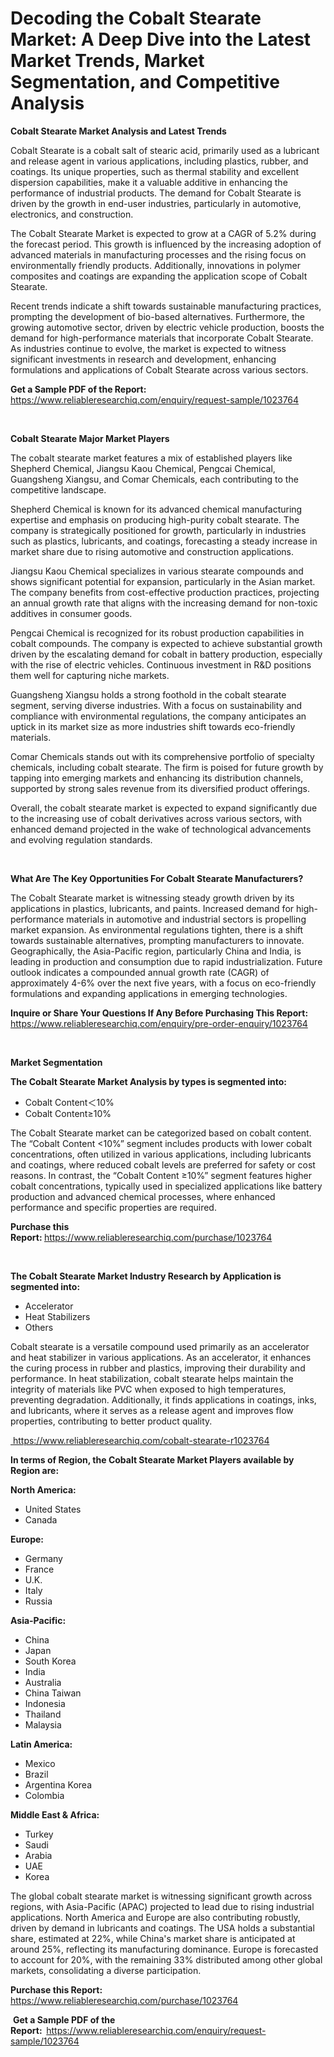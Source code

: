 <p><h1>Decoding the Cobalt Stearate Market: A Deep Dive into the Latest Market Trends, Market Segmentation, and Competitive Analysis</h1></p><p><strong>Cobalt Stearate Market Analysis and Latest Trends</strong></p>
<p><p>Cobalt Stearate is a cobalt salt of stearic acid, primarily used as a lubricant and release agent in various applications, including plastics, rubber, and coatings. Its unique properties, such as thermal stability and excellent dispersion capabilities, make it a valuable additive in enhancing the performance of industrial products. The demand for Cobalt Stearate is driven by the growth in end-user industries, particularly in automotive, electronics, and construction.</p><p>The Cobalt Stearate Market is expected to grow at a CAGR of 5.2% during the forecast period. This growth is influenced by the increasing adoption of advanced materials in manufacturing processes and the rising focus on environmentally friendly products. Additionally, innovations in polymer composites and coatings are expanding the application scope of Cobalt Stearate. </p><p>Recent trends indicate a shift towards sustainable manufacturing practices, prompting the development of bio-based alternatives. Furthermore, the growing automotive sector, driven by electric vehicle production, boosts the demand for high-performance materials that incorporate Cobalt Stearate. As industries continue to evolve, the market is expected to witness significant investments in research and development, enhancing formulations and applications of Cobalt Stearate across various sectors.</p></p>
<p><strong>Get a Sample PDF of the Report:&nbsp;</strong> <a href="https://www.reliableresearchiq.com/enquiry/request-sample/1023764?utm_campaign=973&utm_medium=2&utm_source=Github&utm_content=ia&utm_term=16042025&utm_id=cobalt-stearate">https://www.reliableresearchiq.com/enquiry/request-sample/1023764</a></p>
<p>&nbsp;</p>
<p><strong>Cobalt Stearate Major Market Players</strong></p>
<p><p>The cobalt stearate market features a mix of established players like Shepherd Chemical, Jiangsu Kaou Chemical, Pengcai Chemical, Guangsheng Xiangsu, and Comar Chemicals, each contributing to the competitive landscape.</p><p>Shepherd Chemical is known for its advanced chemical manufacturing expertise and emphasis on producing high-purity cobalt stearate. The company is strategically positioned for growth, particularly in industries such as plastics, lubricants, and coatings, forecasting a steady increase in market share due to rising automotive and construction applications.</p><p>Jiangsu Kaou Chemical specializes in various stearate compounds and shows significant potential for expansion, particularly in the Asian market. The company benefits from cost-effective production practices, projecting an annual growth rate that aligns with the increasing demand for non-toxic additives in consumer goods.</p><p>Pengcai Chemical is recognized for its robust production capabilities in cobalt compounds. The company is expected to achieve substantial growth driven by the escalating demand for cobalt in battery production, especially with the rise of electric vehicles. Continuous investment in R&D positions them well for capturing niche markets.</p><p>Guangsheng Xiangsu holds a strong foothold in the cobalt stearate segment, serving diverse industries. With a focus on sustainability and compliance with environmental regulations, the company anticipates an uptick in its market size as more industries shift towards eco-friendly materials.</p><p>Comar Chemicals stands out with its comprehensive portfolio of specialty chemicals, including cobalt stearate. The firm is poised for future growth by tapping into emerging markets and enhancing its distribution channels, supported by strong sales revenue from its diversified product offerings.</p><p>Overall, the cobalt stearate market is expected to expand significantly due to the increasing use of cobalt derivatives across various sectors, with enhanced demand projected in the wake of technological advancements and evolving regulation standards.</p></p>
<p>&nbsp;</p>
<p><strong>What Are The Key Opportunities For Cobalt Stearate Manufacturers?</strong></p>
<p><p>The Cobalt Stearate market is witnessing steady growth driven by its applications in plastics, lubricants, and paints. Increased demand for high-performance materials in automotive and industrial sectors is propelling market expansion. As environmental regulations tighten, there is a shift towards sustainable alternatives, prompting manufacturers to innovate. Geographically, the Asia-Pacific region, particularly China and India, is leading in production and consumption due to rapid industrialization. Future outlook indicates a compounded annual growth rate (CAGR) of approximately 4-6% over the next five years, with a focus on eco-friendly formulations and expanding applications in emerging technologies.</p></p>
<p><strong>Inquire or Share Your Questions If Any Before Purchasing This Report:</strong> <a href="https://www.reliableresearchiq.com/enquiry/pre-order-enquiry/1023764?utm_campaign=973&utm_medium=2&utm_source=Github&utm_content=ia&utm_term=16042025&utm_id=cobalt-stearate">https://www.reliableresearchiq.com/enquiry/pre-order-enquiry/1023764</a></p>
<p>&nbsp;</p>
<p><strong>Market Segmentation</strong></p>
<p><strong>The Cobalt Stearate Market Analysis by types is segmented into:</strong></p>
<p><ul><li>Cobalt Content＜10%</li><li>Cobalt Content≥10%</li></ul></p>
<p><p>The Cobalt Stearate market can be categorized based on cobalt content. The “Cobalt Content <10%” segment includes products with lower cobalt concentrations, often utilized in various applications, including lubricants and coatings, where reduced cobalt levels are preferred for safety or cost reasons. In contrast, the “Cobalt Content ≥10%” segment features higher cobalt concentrations, typically used in specialized applications like battery production and advanced chemical processes, where enhanced performance and specific properties are required.</p></p>
<p><strong>Purchase this Report:&nbsp;</strong><a href="https://www.reliableresearchiq.com/purchase/1023764?utm_campaign=973&utm_medium=2&utm_source=Github&utm_content=ia&utm_term=16042025&utm_id=cobalt-stearate">https://www.reliableresearchiq.com/purchase/1023764</a></p>
<p>&nbsp;</p>
<p><strong>The Cobalt Stearate Market Industry Research by Application is segmented into:</strong></p>
<p><ul><li>Accelerator</li><li>Heat Stabilizers</li><li>Others</li></ul></p>
<p><p>Cobalt stearate is a versatile compound used primarily as an accelerator and heat stabilizer in various applications. As an accelerator, it enhances the curing process in rubber and plastics, improving their durability and performance. In heat stabilization, cobalt stearate helps maintain the integrity of materials like PVC when exposed to high temperatures, preventing degradation. Additionally, it finds applications in coatings, inks, and lubricants, where it serves as a release agent and improves flow properties, contributing to better product quality.</p></p>
<p><a href="https://www.reliableresearchiq.com/cobalt-stearate-r1023764?utm_campaign=973&utm_medium=2&utm_source=Github&utm_content=ia&utm_term=16042025&utm_id=cobalt-stearate">&nbsp;https://www.reliableresearchiq.com/cobalt-stearate-r1023764</a></p>
<p><strong>In terms of Region, the Cobalt Stearate Market Players available by Region are:</strong></p>
<p>
    <p> <strong> North America: </strong>
        <ul>
            <li>United States</li>
            <li>Canada</li>
        </ul>
        </p> 
    <p> <strong> Europe: </strong>
        <ul>
            <li>Germany</li>
            <li>France</li>
            <li>U.K.</li>
            <li>Italy</li>
            <li>Russia</li>
        </ul>
        </p> 
    <p> <strong> Asia-Pacific: </strong>
        <ul>
            <li>China</li>
            <li>Japan</li>
            <li>South Korea</li>
            <li>India</li>
            <li>Australia</li>
            <li>China Taiwan</li>
            <li>Indonesia</li>
            <li>Thailand</li>
            <li>Malaysia</li>
        </ul>
        </p> 
    <p> <strong> Latin America: </strong>
        <ul>
            <li>Mexico</li>
            <li>Brazil</li>
            <li>Argentina Korea</li>
            <li>Colombia</li>
        </ul>
        </p> 
    <p> <strong> Middle East & Africa: </strong>
        <ul>
            <li>Turkey</li>
            <li>Saudi</li>
            <li>Arabia</li>
            <li>UAE</li>
            <li>Korea</li>
        </ul>
    </p>
    </p>
<p><p>The global cobalt stearate market is witnessing significant growth across regions, with Asia-Pacific (APAC) projected to lead due to rising industrial applications. North America and Europe are also contributing robustly, driven by demand in lubricants and coatings. The USA holds a substantial share, estimated at 22%, while China's market share is anticipated at around 25%, reflecting its manufacturing dominance. Europe is forecasted to account for 20%, with the remaining 33% distributed among other global markets, consolidating a diverse participation.</p></p>
<p><strong>Purchase this Report: </strong><a href="https://www.reliableresearchiq.com/purchase/1023764?utm_campaign=973&utm_medium=2&utm_source=Github&utm_content=ia&utm_term=16042025&utm_id=cobalt-stearate">https://www.reliableresearchiq.com/purchase/1023764</a></p>
<p>&nbsp;<strong>Get a Sample PDF of the Report:&nbsp;&nbsp;</strong><a href="https://www.reliableresearchiq.com/enquiry/request-sample/1023764?utm_campaign=973&utm_medium=2&utm_source=Github&utm_content=ia&utm_term=16042025&utm_id=cobalt-stearate">https://www.reliableresearchiq.com/enquiry/request-sample/1023764</a></p>
<p><strong></strong></p>
<p><p></p><p></p><p></p></p>